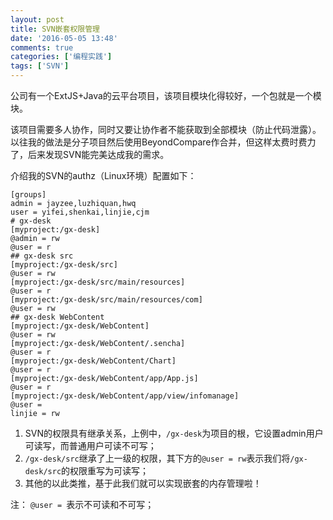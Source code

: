 ```yaml
---
layout: post
title: SVN嵌套权限管理
date: '2016-05-05 13:48'
comments: true
categories: ['编程实践']  
tags: ['SVN']
---
```


公司有一个ExtJS+Java的云平台项目，该项目模块化得较好，一个包就是一个模块。

<!--more-->

该项目需要多人协作，同时又要让协作者不能获取到全部模块（防止代码泄露）。以往我的做法是分子项目然后使用BeyondCompare作合并，但这样太费时费力了，后来发现SVN能完美达成我的需求。

介绍我的SVN的authz（Linux环境）配置如下：

```
[groups]
admin = jayzee,luzhiquan,hwq
user = yifei,shenkai,linjie,cjm
# gx-desk
[myproject:/gx-desk]
@admin = rw
@user = r
## gx-desk src
[myproject:/gx-desk/src]
@user = rw
[myproject:/gx-desk/src/main/resources]
@user = r
[myproject:/gx-desk/src/main/resources/com]
@user = rw
## gx-desk WebContent
[myproject:/gx-desk/WebContent]
@user = rw
[myproject:/gx-desk/WebContent/.sencha]
@user = r
[myproject:/gx-desk/WebContent/Chart]
@user = r
[myproject:/gx-desk/WebContent/app/App.js]
@user = r
[myproject:/gx-desk/WebContent/app/view/infomanage]
@user =
linjie = rw
```

1. SVN的权限具有继承关系，上例中，`/gx-desk`为项目的根，它设置admin用户可读写，而普通用户可读不可写；
2. `/gx-desk/src`继承了上一级的权限，其下方的`@user = rw`表示我们将`/gx-desk/src`的权限重写为可读写；
3. 其他的以此类推，基于此我们就可以实现嵌套的内存管理啦！

注：
`@user = `表示不可读和不可写；
